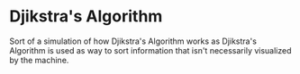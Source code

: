 # Djikstra's Algorithm
Sort of a simulation of how Djikstra's Algorithm works as Djikstra's Algorithm is used as way to sort information that isn't necessarily visualized by the machine.
